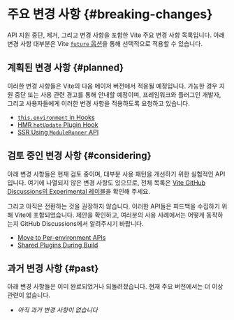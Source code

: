 # 주요 변경 사항 {#breaking-changes}

API 지원 중단, 제거, 그리고 변경 사항을 포함한 Vite 주요 변경 사항 목록입니다. 아래 변경 사항 대부분은 Vite [`future` 옵션](/config/shared-options.html#future)을 통해 선택적으로 적용할 수 있습니다.

## 계획된 변경 사항 {#planned}

이러한 변경 사항들은 Vite의 다음 메이저 버전에서 적용될 예정입니다. 가능한 경우 지원 중단 또는 사용 관련 경고를 통해 안내할 예정이며, 프레임워크와 플러그인 개발자, 그리고 사용자들에게 이러한 변경 사항을 적용하도록 요청하고 있습니다.

- [`this.environment` in Hooks](/changes/this-environment-in-hooks)
- [HMR `hotUpdate` Plugin Hook](/changes/hotupdate-hook)
- [SSR Using `ModuleRunner` API](/changes/ssr-using-modulerunner)

## 검토 중인 변경 사항 {#considering}

아래 변경 사항들은 현재 검토 중이며, 대부분 사용 패턴을 개선하기 위한 실험적인 API입니다. 여기에 나열되지 않은 변경 사항도 있으므로, 전체 목록은 [Vite GitHub Discussions의 Experimental 레이블](https://github.com/vitejs/vite/discussions/categories/feedback?discussions_q=label%3Aexperimental+category%3AFeedback)을 확인해 주세요.

그리고 아직은 전환하는 것을 권장하지 않습니다. 이러한 API들은 피드백을 수집하기 위해 Vite에 포함되었습니다. 제안을 확인하고, 여러분의 사용 사례에서는 어떻게 동작하는지 GitHub Discussions에서 알려주시기 바랍니다.

- [Move to Per-environment APIs](/changes/per-environment-apis)
- [Shared Plugins During Build](/changes/shared-plugins-during-build)

## 과거 변경 사항 {#past}

아래 변경 사항들은 이미 완료되었거나 되돌려졌습니다. 현재 주요 버전에서는 더 이상 관련이 없습니다.

- _아직 과거 변경 사항이 없습니다_